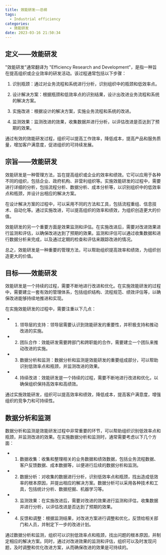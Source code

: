 ```yaml
---
title: 效能研发——总纲
tags:
  - Industrial efficiency
categories:
  - 效能研发
date: 2023-03-16 21:50:34
---
```


## 定义——效能研发 

"效能研发"通常翻译为 "Efficiency Research and Development"，是指一种旨在提高组织或企业效率的研发活动。该过程通常包括以下步骤：

1. 识别瓶颈：通过对业务流程和系统进行分析，识别组织中的瓶颈和低效率点。

2. 设计解决方案：根据瓶颈和低效率点的识别结果，设计出改进业务流程和系统的解决方案。

3. 实施改进：根据设计的解决方案，实施业务流程和系统的改进。

4. 监测效果：监测改进的效果，收集数据并进行分析，以评估改进是否达到了预期的效果。

通过有效的效能研发过程，组织可以提高工作效率，降低成本，提高产品和服务质量，增加客户满意度，促进组织的可持续发展。

## 宗旨——效能研发 
效能研发是一种管理方法，旨在提高组织或企业的效率和绩效。它可以应用于各种不同的组织，包括企业、政府机构、非营利组织等。实施效能研发的过程中，需要进行详细的分析，包括流程分析、数据分析、成本分析等，以识别组织中的低效率点和瓶颈，并设计出相应的解决方案。

在设计解决方案的过程中，可以采用不同的方法和工具，包括流程重组、信息技术、自动化等。通过实施改进，可以提高组织的效率和绩效，为组织创造更大的价值。

效能研发的另一个重要方面是效果监测和评估。在实施改进后，需要对改进效果进行监测和评估，以确保改进达到了预期的效果。监测和评估可以通过收集数据和进行数据分析来完成，以及通过定期的检查和评估来跟踪改进的情况。

总之，效能研发是一种重要的管理方法，可以帮助组织提高效率和绩效，为组织创造更大的价值。

## 目标——效能研发 
效能研发是一个持续的过程，需要不断地进行改进和优化。在实施效能研发的过程中，需要建立一套有效的管理体系，包括组织结构、流程规范、绩效评估等，以确保改进能够持续地推进和实现。

在实施效能研发的过程中，需要注重以下几点：

- 1. 领导层的支持：领导层需要认识到效能研发的重要性，并积极支持和推动改进的实施。

- 2. 团队合作：效能研发需要跨部门和跨职能的合作，需要建立一个团队来推动改进的实施。

- 3. 数据分析和监测：数据分析和监测是效能研发的重要组成部分，可以帮助识别低效率点和瓶颈，并监测改进的效果。

- 4. 持续改进：效能研发是一个持续的过程，需要不断地进行改进和优化，以确保组织保持高效率和高绩效。

通过实施效能研发，组织可以提高效率和绩效，降低成本，提高客户满意度，增强组织的竞争力和可持续性。

## 数据分析和监测

数据分析和监测是效能研发过程中非常重要的环节，可以帮助组织识别低效率点和瓶颈，并监测改进的效果。在实施数据分析和监测时，通常需要考虑以下几个方面：

- 1. 数据收集：收集和整理相关的业务数据和绩效数据，包括业务流程数据、客户反馈数据、成本数据等，以便进行后续的数据分析和监测。

- 2. 数据分析：对收集的数据进行分析，识别低效率点和瓶颈，找出造成低效率的根本原因，并提出相应的解决方案。数据分析可以采用各种技术和工具，包括统计分析、数据挖掘、机器学习等。

- 3. 监测效果：在实施改进后，需要对改进的效果进行监测和评估，收集数据并进行分析，以评估改进是否达到了预期的效果。

- 4. 反馈和调整：根据监测结果，对改进方案进行调整和优化，反馈给相关部门和人员，并制定下一步的改进计划。

通过数据分析和监测，组织可以识别低效率点和瓶颈，找出问题的根本原因，并制定相应的解决方案。同时，通过对改进效果的监测和评估，组织可以及时发现问题，及时调整和优化改进方案，从而确保改进的效果是可持续的。